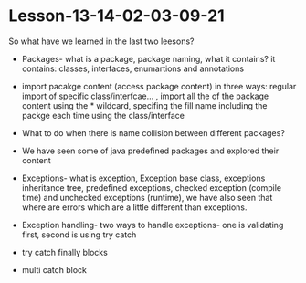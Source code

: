 # Lesson-13-14-02-03-09-21

So what have we learned in the last two leesons?
- Packages- what is a package, package naming, what it contains? it contains: classes, interfaces, enumartions and annotations
- import pacakge content (access package content) in three ways: regular import of specific class/interfcae... , import all the of the package content using the * wildcard, specifing the fill name including the packge each time using the class/interface
- What to do when there is name collision between different packages?
- We have seen some of java predefined packages and explored their content

- Exceptions- what is exception, Exception base class, exceptions inheritance tree, predefined exceptions, checked exception (compile time) and unchecked exceptions (runtime),
  we have also seen that where are errors which are a little different than exceptions.
- Exception handling- two ways to handle exceptions- one is validating first, second is using try catch
- try catch finally blocks
- multi catch block
